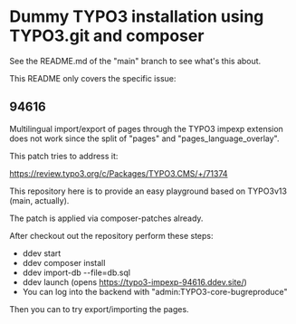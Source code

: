 # Dummy TYPO3 installation using TYPO3.git and composer

See the README.md of the "main" branch to see what's this about.

This README only covers the specific issue:

## 94616

Multilingual import/export of pages through the TYPO3 impexp extension
does not work since the split of "pages" and "pages_language_overlay".

This patch tries to address it:

https://review.typo3.org/c/Packages/TYPO3.CMS/+/71374

This repository here is to provide an easy playground based on 
TYPO3v13 (main, actually).

The patch is applied via composer-patches already.

After checkout out the repository perform these steps:

* ddev start
* ddev composer install
* ddev import-db --file=db.sql
* ddev launch (opens https://typo3-impexp-94616.ddev.site/)
* You can log into the backend with "admin:TYPO3-core-bugreproduce"

Then you can to try export/importing the pages.

